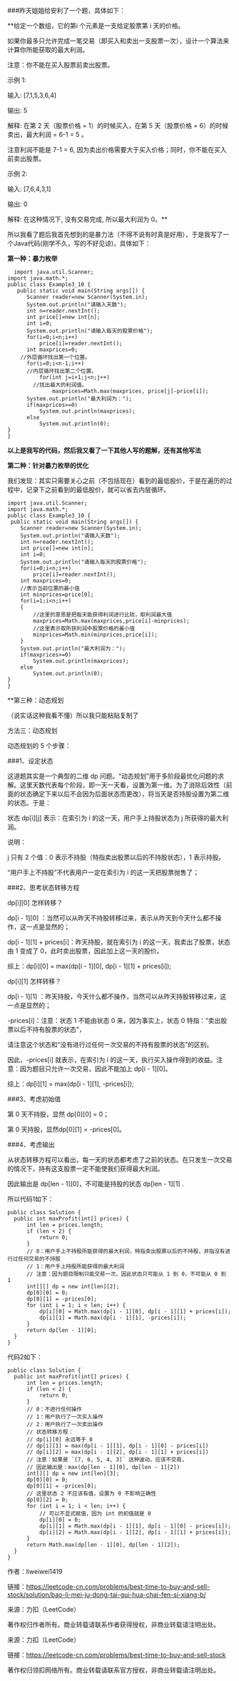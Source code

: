 ###昨天姐姐给安利了一个题，具体如下：

  **给定一个数组，它的第i 个元素是一支给定股票第 i 天的价格。

  如果你最多只允许完成一笔交易（即买入和卖出一支股票一次），设计一个算法来计算你所能获取的最大利润。

  注意：你不能在买入股票前卖出股票。

  示例 1:

  输入: [7,1,5,3,6,4]

  输出: 5

  解释: 在第 2 天（股票价格 = 1）的时候买入，在第 5 天（股票价格 = 6）的时候卖出，最大利润 = 6-1 = 5 。

  注意利润不能是 7-1 = 6, 因为卖出价格需要大于买入价格；同时，你不能在买入前卖出股票。

  示例 2:

  输入: [7,6,4,3,1]

  输出: 0

  解释: 在这种情况下, 没有交易完成, 所以最大利润为 0。**
  
  所以我看了题后我首先想到的是暴力法（不得不说有时真是好用），于是我写了一个Java代码(刚学不久，写的不好见谅)，具体如下：
  
  **第一种：暴力枚举**
```
  import java.util.Scanner;
import java.math.*;
public class Example3_10 {
   public static void main(String args[]) {
	  Scanner reader=new Scanner(System.in);
	  System.out.println("请输入天数");
	  int n=reader.nextInt();
	  int price[]=new int[n];
	  int i=0;
	  System.out.println("请输入每天的股票价格");
	  for(i=0;i<n;i++)
		  price[i]=reader.nextInt();
	  int maxprices=0;
    //外层循环找出第一个位置。
	  for(i=0;i<n-1;i++)
      //内层循环找出第二个位置。
		  for(int j=i+1;j<n;j++)
        //找出最大的利润值。
			  maxprices=Math.max(maxprices, price[j]-price[i]);
	  System.out.println("最大利润为：");
	  if(maxprices>=0)
		  System.out.println(maxprices);
	  else
		  System.out.println(0);
}
}
```
  **以上是我写的代码，然后我又看了一下其他人写的题解，还有其他写法**
  
  
  **第二种：针对暴力枚举的优化**
  
  
  我们发现：其实只需要关心之前（不包括现在）看到的最低股价，于是在遍历的过程中，记录下之前看到的最低股价，就可以省去内层循环。
  ```
  import java.util.Scanner;
import java.math.*;
public class Example3_10 {
   public static void main(String args[]) {
	  Scanner reader=new Scanner(System.in);
	  System.out.println("请输入天数");
	  int n=reader.nextInt();
	  int price[]=new int[n];
	  int i=0;
	  System.out.println("请输入每天的股票价格");
	  for(i=0;i<n;i++)
		  price[i]=reader.nextInt();
	  int maxprices=0;
	  //表示当前位置的最小值
	  int minprices=price[0];
	  for(i=1;i<n;i++)
	  {
		  //这里的意思是把每天能获得利润进行比较，取利润最大值
		  maxprices=Math.max(maxprices,price[i]-minprices);
		  //这里表示取所获利润中股票价格的最小值
	      minprices=Math.min(minprices,price[i]);
	  }
	  System.out.println("最大利润为：");
	  if(maxprices>=0)
		  System.out.println(maxprices);
	  else
		  System.out.println(0);
}
}
```
  **第三种：动态规划
  
  （说实话这种我看不懂）所以我只能粘贴复制了
  
  方法三：动态规划
  
  动态规划的 5 个步骤：
  
  ###1、设定状态
  
  这道题其实是一个典型的二维 dp 问题。“动态规划”用于多阶段最优化问题的求解。这里天数代表每个阶段，即一天一天看，设置为第一维。为了消除后效性（前面的状态确定下来以后不会因为后面状态而更改），将当天是否持股设置为第二维的状态。于是：
  
  状态 dp[i][j] 表示：在索引为 i 的这一天，用户手上持股状态为 j 所获得的最大利润。
  
  说明：
 
 j 只有 2 个值：0 表示不持股（特指卖出股票以后的不持股状态），1 表示持股。
  
  “用户手上不持股”不代表用户一定在索引为 i 的这一天把股票抛售了；
 
 ###2、思考状态转移方程
  
  dp[i][0] 怎样转移？
  
  dp[i - 1][0] ：当然可以从昨天不持股转移过来，表示从昨天到今天什么都不操作，这一点是显然的；
  
  dp[i - 1][1] + prices[i]：昨天持股，就在索引为 i 的这一天，我卖出了股票，状态由 1 变成了 0，此时卖出股票，因此加上这一天的股价。
  
  综上：dp[i][0] = max(dp[i - 1][0], dp[i - 1][1] + prices[i]);
  
  dp[i][1] 怎样转移？
  
  dp[i - 1][1] ：昨天持股，今天什么都不操作，当然可以从昨天持股转移过来，这一点是显然的；
 
 -prices[i]：注意：状态 1 不能由状态 0 来，因为事实上，状态 0 特指：“卖出股票以后不持有股票的状态”，
  
  请注意这个状态和“没有进行过任何一次交易的不持有股票的状态”的区别。
  
  因此，-prices[i] 就表示，在索引为 i 的这一天，执行买入操作得到的收益。注意：因为题目只允许一次交易，因此不能加上 dp[i - 1][0]。
  
  综上：dp[i][1] = max(dp[i - 1][1], -prices[i]);
  
  ###3、考虑初始值
  
  第 0 天不持股，显然 dp[0][0] = 0；
  
  第 0 天持股，显然dp[0][1] = -prices[0]。
  
  ###4、考虑输出
  
  从状态转移方程可以看出，每一天的状态都考虑了之前的状态。在只发生一次交易的情况下，持有这支股票一定不能使我们获得最大利润。
  
  因此输出是 dp[len - 1][0]，不可能是持股的状态 dp[len - 1][1] .
  
  所以代码1如下：
  ```
  public class Solution {
    public int maxProfit(int[] prices) {
        int len = prices.length;
        if (len < 2) {
            return 0;
        }
        // 0：用户手上不持股所能获得的最大利润，特指卖出股票以后的不持股，非指没有进行过任何交易的不持股
        // 1：用户手上持股所能获得的最大利润
        // 注意：因为题目限制只能交易一次，因此状态只可能从 1 到 0，不可能从 0 到 1
        int[][] dp = new int[len][2];
        dp[0][0] = 0;
        dp[0][1] = -prices[0];
        for (int i = 1; i < len; i++) {
            dp[i][0] = Math.max(dp[i - 1][0], dp[i - 1][1] + prices[i]);
            dp[i][1] = Math.max(dp[i - 1][1], -prices[i]);
        }
        return dp[len - 1][0];
    }
}
```
  代码2如下：
  ```
  public class Solution {
    public int maxProfit(int[] prices) {
        int len = prices.length;
        if (len < 2) {
            return 0;
        }
        // 0：不进行任何操作
        // 1：用户执行了一次买入操作
        // 2：用户执行了一次卖出操作
        // 状态转移方程：
        // dp[i][0] 永远等于 0
        // dp[i][1] = max(dp[i - 1][1], dp[i - 1][0] - prices[i])
        // dp[i][2] = max(dp[i - 1][2], dp[i - 1][1] + prices[i])
        // 注意：如果是 `[7, 6, 5, 4, 3]` 这种波动，应该不交易，
        // 因此输出是：max(dp[len - 1][0], dp[len - 1][2])
        int[][] dp = new int[len][3];
        dp[0][0] = 0;
        dp[0][1] = -prices[0];
        // 这里状态 2 不应该有值，设置为 0 不影响正确性
        dp[0][2] = 0;
        for (int i = 1; i < len; i++) {
            // 可以不显式赋值，因为 int 的初值就是 0
            dp[i][0] = 0;
            dp[i][1] = Math.max(dp[i - 1][1], dp[i - 1][0] - prices[i]);
            dp[i][2] = Math.max(dp[i - 1][2], dp[i - 1][1] + prices[i]);
        }
        return Math.max(dp[len - 1][0], dp[len - 1][2]);
    }
}
```
  作者：liweiwei1419
  
  链接：https://leetcode-cn.com/problems/best-time-to-buy-and-sell-stock/solution/bao-li-mei-ju-dong-tai-gui-hua-chai-fen-si-xiang-b/
  
  来源：力扣（LeetCode）
  
  著作权归作者所有。商业转载请联系作者获得授权，非商业转载请注明出处。
 
 来源：力扣（LeetCode）
  
  链接：https://leetcode-cn.com/problems/best-time-to-buy-and-sell-stock
  
  著作权归领扣网络所有。商业转载请联系官方授权，非商业转载请注明出处。
